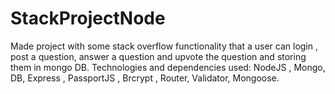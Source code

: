 # StackProjectNode
Made project with some stack overflow functionality that a user can login , post a question, answer a question and upvote the question and storing them in mongo DB. Technologies and dependencies used:  NodeJS , Mongo, DB, Express , PassportJS ,  Brcrypt , Router, Validator, Mongoose.
